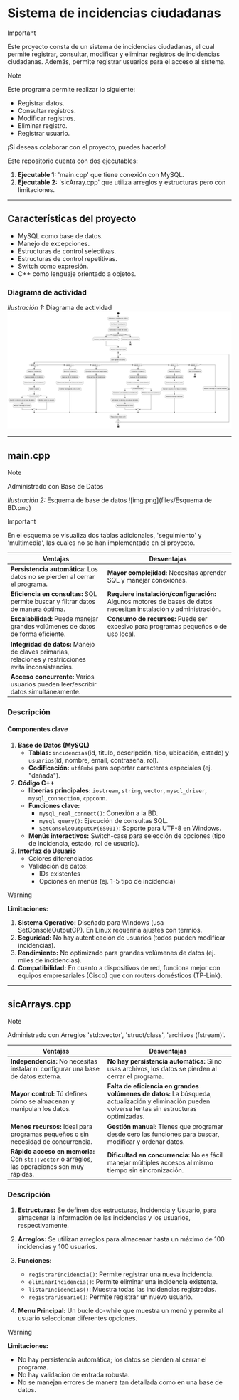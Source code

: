 # **Sistema de incidencias ciudadanas**

>[!IMPORTANT]
> 
> Este proyecto consta de un sistema de incidencias ciudadanas, el cual permite registrar, consultar, modificar y eliminar registros de incidencias ciudadanas. Además, permite registrar usuarios para el acceso al sistema.

>[!NOTE]
>
> Este programa permite realizar lo siguiente:
> - Registrar datos.
> - Consultar registros.
> - Modificar registros.
> - Eliminar registro.
> - Registrar usuario.
>
> ¡Si deseas colaborar con el proyecto, puedes hacerlo!
> 
> Este repositorio cuenta con dos ejecutables:
> 1. **Ejecutable 1:** 'main.cpp' que tiene conexión con MySQL.
> 2. **Ejecutable 2:** 'sicArray.cpp' que utiliza arreglos y estructuras pero con limitaciones.

---

## **Características del proyecto**
- MySQL como base de datos.
- Manejo de excepciones.
- Estructuras de control selectivas.
- Estructuras de control repetitivas.
- Switch como expresión.
- C++ como lenguaje orientado a objetos.

### **Diagrama de actividad**

_Ilustración 1:_ Diagrama de actividad
![diagrama de actividad.png](files/diagrama%20de%20actividad.png)

---

## **main.cpp**

>[!NOTE]
>
>Administrado con Base de Datos

_Ilustración 2:_ Esquema de base de datos
![img.png](files/Esquema de BD.png)

>[!IMPORTANT]
> 
> En el esquema se visualiza dos tablas adicionales, 'seguimiento' y 'multimedia', las cuales no se han implementado en el proyecto.


| Ventajas                                                                                               | Desventajas                                                                                                       |
| ------------------------------------------------------------------------------------------------------ | ----------------------------------------------------------------------------------------------------------------- |
| **Persistencia automática:** Los datos no se pierden al cerrar el programa.                            | **Mayor complejidad:** Necesitas aprender SQL y manejar conexiones.                                               |
| **Eficiencia en consultas:** SQL permite buscar y filtrar datos de manera óptima.                      | **Requiere instalación/configuración:** Algunos motores de bases de datos necesitan instalación y administración. |
| **Escalabilidad:** Puede manejar grandes volúmenes de datos de forma eficiente.                        | **Consumo de recursos:** Puede ser excesivo para programas pequeños o de uso local.                               |
| **Integridad de datos:** Manejo de claves primarias, relaciones y restricciones evita inconsistencias. |                                                                                                                   |
| **Acceso concurrente:** Varios usuarios pueden leer/escribir datos simultáneamente.                    |                                                                                                                   |

### **Descripción**

#### **Componentes clave**
1. **Base de Datos (MySQL)**
   - **Tablas:** `incidencias`(id, título, descripción, tipo, ubicación, estado) y `usuarios`(id, nombre, email, contraseña, rol).
   - **Codificación:** `utf8mb4` para soportar caracteres especiales (ej. "dañada").
2. **Código C++**
   - **librerías principales:** `iostream`, `string`, `vector`, `mysql_driver`, `mysql_connection`, `cppconn`.
   - **Funciones clave:**
     - `mysql_real_connect()`: Conexión a la BD.
     - `mysql_query()`: Ejecución de consultas SQL.
     - `SetConsoleOutputCP(65001)`: Soporte para UTF-8 en Windows.
   - **Menús interactivos:** Switch-case para selección de opciones (tipo de incidencia, estado, rol de usuario).
3. **Interfaz de Usuario**
   - Colores diferenciados
   - Validación de datos:
     - IDs existentes
     - Opciones en menús (ej. 1-5 tipo de incidencia)

> [!WARNING]
>
> **Limitaciones:**
> 1. **Sistema Operativo:** Diseñado para Windows (usa SetConsoleOutputCP). En Linux requeriría ajustes con termios.
> 2. **Seguridad:** No hay autenticación de usuarios (todos pueden modificar incidencias).
> 3. **Rendimiento:** No optimizado para grandes volúmenes de datos (ej. miles de incidencias).
> 4. **Compatibilidad:** En cuanto a dispositivos de red, funciona mejor con equipos empresariales (Cisco) que con routers domésticos (TP-Link).

---

## **sicArrays.cpp**

>[!NOTE]
> 
>Administrado con Arreglos 'std::vector', 'struct/class', 'archivos (fstream)'.

| Ventajas                                                                                     | Desventajas                                                                                                                                         |
| -------------------------------------------------------------------------------------------- | --------------------------------------------------------------------------------------------------------------------------------------------------- |
| **Independencia:** No necesitas instalar ni configurar una base de datos externa.            | **No hay persistencia automática:** Si no usas archivos, los datos se pierden al cerrar el programa.                                                |
| **Mayor control:** Tú defines cómo se almacenan y manipulan los datos.                       | **Falta de eficiencia en grandes volúmenes de datos:** La búsqueda, actualización y eliminación pueden volverse lentas sin estructuras optimizadas. |
| **Menos recursos:** Ideal para programas pequeños o sin necesidad de concurrencia.           | **Gestión manual:** Tienes que programar desde cero las funciones para buscar, modificar y ordenar datos.                                           |
| **Rápido acceso en memoria:** Con `std::vector` o arreglos, las operaciones son muy rápidas. | **Dificultad en concurrencia:** No es fácil manejar múltiples accesos al mismo tiempo sin sincronización.                                           |

### **Descripción**

1. **Estructuras:** Se definen dos estructuras, Incidencia y Usuario, para almacenar la información de las incidencias y los usuarios, respectivamente.

2. **Arreglos:** Se utilizan arreglos para almacenar hasta un máximo de 100 incidencias y 100 usuarios.

3. **Funciones:** 
   - `registrarIncidencia()`: Permite registrar una nueva incidencia.
   - `eliminarIncidencia()`: Permite eliminar una incidencia existente.
   - `listarIncidencias()`: Muestra todas las incidencias registradas.
   - `registrarUsuario()`: Permite registrar un nuevo usuario.

4. **Menu Principal:** Un bucle do-while que muestra un menú y permite al usuario seleccionar diferentes opciones.

> [!WARNING] 
> 
> **Limitaciones:**
> 
> - No hay persistencia automática; los datos se pierden al cerrar el programa.
> - No hay validación de entrada robusta.
> - No se manejan errores de manera tan detallada como en una base de datos.